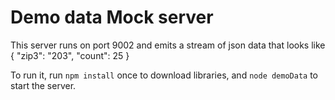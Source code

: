# Demo data Mock server #

This server runs on port 9002 and emits a stream of json data that looks like
	{
		"zip3": "203",
		"count": 25
	}

To run it, run `npm install` once to download libraries, and `node demoData` to start the server.
